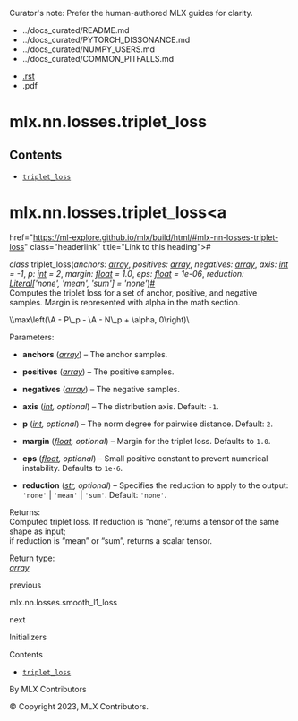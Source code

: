 Curator's note: Prefer the human-authored MLX guides for clarity.
- ../docs_curated/README.md
- ../docs_curated/PYTORCH_DISSONANCE.md
- ../docs_curated/NUMPY_USERS.md
- ../docs_curated/COMMON_PITFALLS.md


<div id="main-content" class="bd-main" role="main">

<div class="sbt-scroll-pixel-helper">

</div>

<div class="bd-content">

<div class="bd-article-container">

<div class="bd-header-article d-print-none">

<div class="header-article-items header-article__inner">

<div class="header-article-items__start">

<div class="header-article-item">

<span class="fa-solid fa-bars"></span>

</div>

</div>

<div class="header-article-items__end">

<div class="header-article-item">

<div class="article-header-buttons">

<a href="https://github.com/ml-explore/mlx"
class="btn btn-sm btn-source-repository-button"
data-bs-placement="bottom" data-bs-toggle="tooltip" target="_blank"
title="Source repository"><span class="btn__icon-container"> <em></em>
</span></a>

<div class="dropdown dropdown-download-buttons">

- <a
  href="https://ml-explore.github.io/mlx/build/html/_sources/python/nn/_autosummary_functions/mlx.nn.losses.triplet_loss.rst"
  class="btn btn-sm btn-download-source-button dropdown-item"
  data-bs-placement="left" data-bs-toggle="tooltip" target="_blank"
  title="Download source file"><span class="btn__icon-container">
  <em></em> </span> <span class="btn__text-container">.rst</span></a>
- <span class="btn__icon-container"> </span>
  <span class="btn__text-container">.pdf</span>

</div>

<span class="btn__icon-container"> </span>

<span class="fa-solid fa-list"></span>

</div>

</div>

</div>

</div>

</div>

<div id="jb-print-docs-body" class="onlyprint">

# mlx.nn.losses.triplet_loss

<div id="print-main-content">

<div id="jb-print-toc">

<div>

## Contents

</div>

- <a
  href="https://ml-explore.github.io/mlx/build/html/#mlx.nn.losses.triplet_loss"
  class="reference internal nav-link"><span class="pre"><code
  class="docutils literal notranslate">triplet_loss</code></span></a>

</div>

</div>

</div>

<div id="searchbox">

</div>

<div id="mlx-nn-losses-triplet-loss" class="section">

# mlx.nn.losses.triplet_loss<a
href="https://ml-explore.github.io/mlx/build/html/#mlx-nn-losses-triplet-loss"
class="headerlink" title="Link to this heading">#</a>

*<span class="pre">class</span><span class="w"> </span>*<span class="sig-name descname"><span class="pre">triplet_loss</span></span><span class="sig-paren">(</span>*<span class="n"><span class="pre">anchors</span></span><span class="p"><span class="pre">:</span></span><span class="w"> </span><span class="n"><a
href="https://ml-explore.github.io/mlx/build/html/python/_autosummary/mlx.core.array.html#mlx.core.array"
class="reference internal" title="mlx.core.array"><span
class="pre">array</span></a></span>*, *<span class="n"><span class="pre">positives</span></span><span class="p"><span class="pre">:</span></span><span class="w"> </span><span class="n"><a
href="https://ml-explore.github.io/mlx/build/html/python/_autosummary/mlx.core.array.html#mlx.core.array"
class="reference internal" title="mlx.core.array"><span
class="pre">array</span></a></span>*, *<span class="n"><span class="pre">negatives</span></span><span class="p"><span class="pre">:</span></span><span class="w"> </span><span class="n"><a
href="https://ml-explore.github.io/mlx/build/html/python/_autosummary/mlx.core.array.html#mlx.core.array"
class="reference internal" title="mlx.core.array"><span
class="pre">array</span></a></span>*, *<span class="n"><span class="pre">axis</span></span><span class="p"><span class="pre">:</span></span><span class="w"> </span><span class="n"><a href="https://docs.python.org/3/library/functions.html#int"
class="reference external" title="(in Python v3.13)"><span
class="pre">int</span></a></span><span class="w"> </span><span class="o"><span class="pre">=</span></span><span class="w"> </span><span class="default_value"><span class="pre">-1</span></span>*, *<span class="n"><span class="pre">p</span></span><span class="p"><span class="pre">:</span></span><span class="w"> </span><span class="n"><a href="https://docs.python.org/3/library/functions.html#int"
class="reference external" title="(in Python v3.13)"><span
class="pre">int</span></a></span><span class="w"> </span><span class="o"><span class="pre">=</span></span><span class="w"> </span><span class="default_value"><span class="pre">2</span></span>*, *<span class="n"><span class="pre">margin</span></span><span class="p"><span class="pre">:</span></span><span class="w"> </span><span class="n"><a href="https://docs.python.org/3/library/functions.html#float"
class="reference external" title="(in Python v3.13)"><span
class="pre">float</span></a></span><span class="w"> </span><span class="o"><span class="pre">=</span></span><span class="w"> </span><span class="default_value"><span class="pre">1.0</span></span>*, *<span class="n"><span class="pre">eps</span></span><span class="p"><span class="pre">:</span></span><span class="w"> </span><span class="n"><a href="https://docs.python.org/3/library/functions.html#float"
class="reference external" title="(in Python v3.13)"><span
class="pre">float</span></a></span><span class="w"> </span><span class="o"><span class="pre">=</span></span><span class="w"> </span><span class="default_value"><span class="pre">1e-06</span></span>*, *<span class="n"><span class="pre">reduction</span></span><span class="p"><span class="pre">:</span></span><span class="w"> </span><span class="n"><a href="https://docs.python.org/3/library/typing.html#typing.Literal"
class="reference external" title="(in Python v3.13)"><span
class="pre">Literal</span></a><span class="p"><span class="pre">\[</span></span><span class="s"><span class="pre">'none'</span></span><span class="p"><span class="pre">,</span></span><span class="w"> </span><span class="s"><span class="pre">'mean'</span></span><span class="p"><span class="pre">,</span></span><span class="w"> </span><span class="s"><span class="pre">'sum'</span></span><span class="p"><span class="pre">\]</span></span></span><span class="w"> </span><span class="o"><span class="pre">=</span></span><span class="w"> </span><span class="default_value"><span class="pre">'none'</span></span>*<span class="sig-paren">)</span><a
href="https://ml-explore.github.io/mlx/build/html/#mlx.nn.losses.triplet_loss"
class="headerlink" title="Link to this definition">#</a>  
Computes the triplet loss for a set of anchor, positive, and negative
samples. Margin is represented with alpha in the math section.

<div class="math notranslate nohighlight">

\\\max\left(\\A - P\\\_p - \\A - N\\\_p + \alpha, 0\right)\\

</div>

Parameters<span class="colon">:</span>  
- **anchors** (<a
  href="https://ml-explore.github.io/mlx/build/html/python/_autosummary/mlx.core.array.html#mlx.core.array"
  class="reference internal" title="mlx.core.array"><em>array</em></a>)
  – The anchor samples.

- **positives** (<a
  href="https://ml-explore.github.io/mlx/build/html/python/_autosummary/mlx.core.array.html#mlx.core.array"
  class="reference internal" title="mlx.core.array"><em>array</em></a>)
  – The positive samples.

- **negatives** (<a
  href="https://ml-explore.github.io/mlx/build/html/python/_autosummary/mlx.core.array.html#mlx.core.array"
  class="reference internal" title="mlx.core.array"><em>array</em></a>)
  – The negative samples.

- **axis**
  (<a href="https://docs.python.org/3/library/functions.html#int"
  class="reference external" title="(in Python v3.13)"><em>int</em></a>*,*
  *optional*) – The distribution axis. Default:
  <span class="pre">`-1`</span>.

- **p** (<a href="https://docs.python.org/3/library/functions.html#int"
  class="reference external" title="(in Python v3.13)"><em>int</em></a>*,*
  *optional*) – The norm degree for pairwise distance. Default:
  <span class="pre">`2`</span>.

- **margin**
  (<a href="https://docs.python.org/3/library/functions.html#float"
  class="reference external" title="(in Python v3.13)"><em>float</em></a>*,*
  *optional*) – Margin for the triplet loss. Defaults to
  <span class="pre">`1.0`</span>.

- **eps**
  (<a href="https://docs.python.org/3/library/functions.html#float"
  class="reference external" title="(in Python v3.13)"><em>float</em></a>*,*
  *optional*) – Small positive constant to prevent numerical
  instability. Defaults to <span class="pre">`1e-6`</span>.

- **reduction**
  (<a href="https://docs.python.org/3/library/stdtypes.html#str"
  class="reference external" title="(in Python v3.13)"><em>str</em></a>*,*
  *optional*) – Specifies the reduction to apply to the output:
  <span class="pre">`'none'`</span> \| <span class="pre">`'mean'`</span>
  \| <span class="pre">`'sum'`</span>. Default:
  <span class="pre">`'none'`</span>.

Returns<span class="colon">:</span>  
Computed triplet loss. If reduction is “none”, returns a tensor of the same shape as input;  
if reduction is “mean” or “sum”, returns a scalar tensor.

Return type<span class="colon">:</span>  
<a
href="https://ml-explore.github.io/mlx/build/html/python/_autosummary/mlx.core.array.html#mlx.core.array"
class="reference internal" title="mlx.core.array"><em>array</em></a>

</div>

<div class="prev-next-area">

<a
href="https://ml-explore.github.io/mlx/build/html/python/nn/_autosummary_functions/mlx.nn.losses.smooth_l1_loss.html"
class="left-prev" title="previous page"><em></em></a>

<div class="prev-next-info">

previous

mlx.nn.losses.smooth_l1_loss

</div>

<a
href="https://ml-explore.github.io/mlx/build/html/python/nn/init.html"
class="right-next" title="next page"></a>

<div class="prev-next-info">

next

Initializers

</div>

</div>

</div>

<div class="bd-sidebar-secondary bd-toc">

<div class="sidebar-secondary-items sidebar-secondary__inner">

<div class="sidebar-secondary-item">

<div class="page-toc tocsection onthispage">

Contents

</div>

- <a
  href="https://ml-explore.github.io/mlx/build/html/#mlx.nn.losses.triplet_loss"
  class="reference internal nav-link"><span class="pre"><code
  class="docutils literal notranslate">triplet_loss</code></span></a>

</div>

</div>

</div>

</div>

<div class="bd-footer-content__inner container">

<div class="footer-item">

By MLX Contributors

</div>

<div class="footer-item">

© Copyright 2023, MLX Contributors.  

</div>

<div class="footer-item">

</div>

<div class="footer-item">

</div>

</div>

</div>

